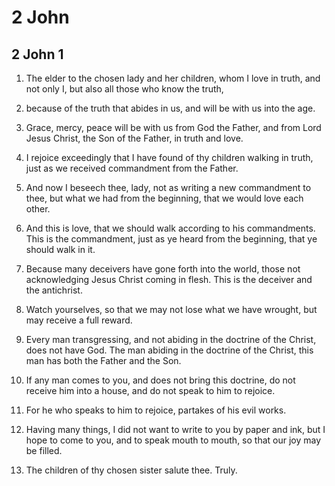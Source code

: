 # 2 John

## 2 John 1

1. The elder to the chosen lady and her children, whom I love in truth, and not only I, but also all those who know the truth,

2. because of the truth that abides in us, and will be with us into the age.

3. Grace, mercy, peace will be with us from God the Father, and from Lord Jesus Christ, the Son of the Father, in truth and love.

4. I rejoice exceedingly that I have found of thy children walking in truth, just as we received commandment from the Father.

5. And now I beseech thee, lady, not as writing a new commandment to thee, but what we had from the beginning, that we would love each other.

6. And this is love, that we should walk according to his commandments. This is the commandment, just as ye heard from the beginning, that ye should walk in it.

7. Because many deceivers have gone forth into the world, those not acknowledging Jesus Christ coming in flesh. This is the deceiver and the antichrist.

8. Watch yourselves, so that we may not lose what we have wrought, but may receive a full reward.

9. Every man transgressing, and not abiding in the doctrine of the Christ, does not have God. The man abiding in the doctrine of the Christ, this man has both the Father and the Son.

10. If any man comes to you, and does not bring this doctrine, do not receive him into a house, and do not speak to him to rejoice.

11. For he who speaks to him to rejoice, partakes of his evil works.

12. Having many things, I did not want to write to you by paper and ink, but I hope to come to you, and to speak mouth to mouth, so that our joy may be filled.

13. The children of thy chosen sister salute thee. Truly.

